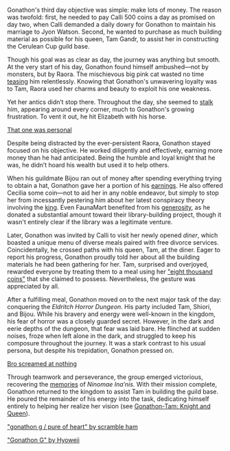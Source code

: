 <!-- title: Gonathon G -->
<!-- status: Alive -->

Gonathon's third day objective was simple: make lots of money. The reason was twofold: first, he needed to pay Calli 500 coins a day as promised on day two, when Calli demanded a daily dowry for Gonathon to maintain his marriage to Jyon Watson. Second, he wanted to purchase as much building material as possible for his queen, Tam Gandr, to assist her in constructing the Cerulean Cup guild base.

Though his goal was as clear as day, the journey was anything but smooth. At the very start of his day, Gonathon found himself ambushed—not by monsters, but by Raora. The mischievous big pink cat wasted no time [teasing](https://www.youtube.com/live/6exWVCmzA9I?feature=shared&t=1395) him relentlessly. Knowing that Gonathon's unwavering loyalty was to Tam, Raora used her charms and beauty to exploit his one weakness.

Yet her antics didn’t stop there. Throughout the day, she seemed to [stalk](https://www.youtube.com/live/6exWVCmzA9I?feature=shared&t=2160) him, appearing around every corner, much to Gonathon's growing frustration. To vent it out, he hit Elizabeth with his horse.

[That one was personal](#embed:https://www.youtube.com/live/6exWVCmzA9I?t=1799)

Despite being distracted by the ever-persistent Raora, Gonathon stayed focused on his objective. He worked diligently and effectively, earning more money than he had anticipated. Being the humble and loyal knight that he was, he didn’t hoard his wealth but used it to help others.

When his guildmate Bijou ran out of money after spending everything trying to obtain a hat, Gonathon gave her a portion of his [earnings](https://www.youtube.com/live/6exWVCmzA9I?feature=shared&t=1567). He also offered Cecilia some coin—not to aid her in any noble endeavor, but simply to stop her from incessantly pestering him about her latest conspiracy theory involving the [king](https://www.youtube.com/live/6exWVCmzA9I?feature=shared&t=2891). Even FaunaMart benefited from his [generosity](https://www.youtube.com/live/6exWVCmzA9I?feature=shared&t=3346), as he donated a substantial amount toward their library-building project, though it wasn't entirely clear if the library was a legitimate venture.

Later, Gonathon was invited by Calli to visit her newly opened _diner_, which boasted a unique menu of diverse meals paired with free divorce services. Coincidentally, he crossed paths with his queen, Tam, at the diner. Eager to report his progress, Gonathon proudly told her about all the building materials he had been gathering for her. Tam, surprised and overjoyed, rewarded everyone by treating them to a meal using her ["eight thousand coins"](https://www.youtube.com/live/6exWVCmzA9I?feature=shared&t=9637) that she claimed to possess. Nevertheless, the gesture was appreciated by all.

After a fulfilling meal, Gonathon moved on to the next major task of the day: conquering the _Eldritch Horror Dungeon_. His party included Tam, Shiori, and Bijou. While his bravery and energy were well-known in the kingdom, his fear of horror was a closely guarded secret. However, in the dark and eerie depths of the dungeon, that fear was laid bare. He flinched at sudden noises, froze when left alone in the dark, and struggled to keep his composure throughout the journey. It was a stark contrast to his usual persona, but despite his trepidation, Gonathon pressed on.

[Bro screamed at nothing](#embed:https://www.youtube.com/live/6exWVCmzA9I?feature=shared&t=10587)

Through teamwork and perseverance, the group emerged victorious, recovering the [memories](https://www.youtube.com/live/6exWVCmzA9I?feature=shared&t=10803) of _Ninomae Ina’nis_. With their mission complete, Gonathon returned to the kingdom to assist Tam in building the guild base. He poured the remainder of his energy into the task, dedicating himself entirely to helping her realize her vision (see [Gonathon-Tam: Knight and Queen](#edge:gigi-kronii)).

["gonathon g / pure of heart" by scramble ham](https://x.com/scrambleham/status/1831057372820963655)

["Gonathon G" by Hyoweii](https://x.com/weiiyxn/status/1831340977870823504)